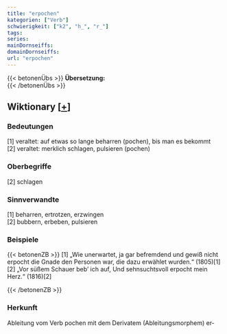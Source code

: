 ```yaml
---
title: "erpochen"
kategorien: ["Verb"]
schwierigkeit: ["k2", "h_", "r_"]
tags:
series:
mainDornseiffs:
domainDornseiffs:
url: "erpochen"
---
```


{{< betonenÜbs >}}
**Übersetzung:**  
{{< /betonenÜbs >}}

## Wiktionary [[+](https://de.wiktionary.org/wiki/erpochen)]

### Bedeutungen
[1] veraltet: auf etwas so lange beharren (pochen), bis man es bekommt  
[2] veraltet: merklich schlagen, pulsieren (pochen)  

### Oberbegriffe
[2] schlagen  

### Sinnverwandte
[1] beharren, ertrotzen, erzwingen  
[2] bubbern, erbeben, pulsieren  

### Beispiele
{{< betonenZB >}}
[1] „Wie unerwartet, ja gar befremdend und gewiß nicht erpocht die Gnade den Personen war, die dazu erwählet wurden.“ (1805)[1]  
[2] „Vor süßem Schauer beb’ ich auf, Und sehnsuchtsvoll erpocht mein Herz.“ (1816)[2]  

{{< /betonenZB >}}
### Herkunft
Ableitung vom Verb pochen mit dem Derivatem (Ableitungsmorphem) er-  


